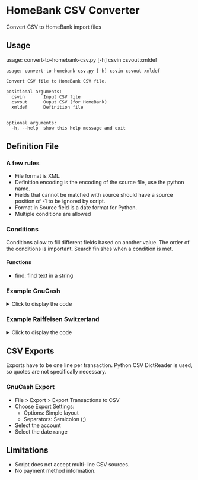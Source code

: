 # HomeBank CSV Converter
Convert CSV to HomeBank import files

## Usage
usage: convert-to-homebank-csv.py [-h] csvin csvout xmldef

```
usage: convert-to-homebank-csv.py [-h] csvin csvout xmldef

Convert CSV file to HomeBank CSV file.

positional arguments:
  csvin       Input CSV file
  csvout      Ouput CSV (for HomeBank)
  xmldef      Definition file


optional arguments:
  -h, --help  show this help message and exit
```

## Definition File

### A few rules
- File format is XML.
- Definition encoding is the encoding of the source file, use the python name.
- Fields that cannot be matched with source should have a source position of -1 to be ignored by script.
- Format in Source field is a date format for Python.
- Multiple conditions are allowed

### Conditions
Conditions allow to fill different fields based on another value.
The order of the conditions is important. Search finishes when a condition is met.

#### Functions
- find: find text in a string

### Example GnuCash
<details>
<summary>Click to display the code</summary>
```xml
<?xml version="1.0" ?>
<Definition Name="Gnucash CHF">
    <CsvDefinitions Delimiter=";" HeaderLineCount="1" Encoding="utf8" />
    <Fields>
        <Field>
            <HomeBank Position="0" Name="date" />
            <Source Position="0" Name="Date" Format="%d.%m.%Y" />
        </Field>
        <Field>
            <HomeBank Position="1" Name="payment" />
            <Source Position="4" Name="Full Category Path" />
            <Condition Function="find" ValueIfTrue="9" ValueIfFalse="3" Test="Assets:Current Assets:Bank Accounts" />
        </Field>
        <Field>
            <HomeBank Position="2" Name="info" />
            <Source Position="-1" Name="N/A" />
        </Field>
        <Field>
            <HomeBank Position="3" Name="payee" />
            <Source Position="-1" Name="N/A" />
        </Field>
        <Field>
            <HomeBank Position="4" Name="memo" />
            <Source Position="3" Name="Description" />
        </Field>
        <Field>
            <HomeBank Position="5" Name="amount" />
            <Source Position="7" Name="Amount Num." />
        </Field>
        <Field>
            <HomeBank Position="6" Name="category" />
            <Source Position="3" Name="Description" />
            <Condition Function="find" Test="Donation" ValueIfTrue="Charitable Donations" ValueIfFalse="" />
            <Condition Function="find" Test="Marché" ValueIfTrue="Food" ValueIfFalse="" />
            <Condition Function="find" Test="Lessive" ValueIfTrue="Housold:Laundry" ValueIfFalse="" />
        </Field>
        <Field>
            <HomeBank Position="7" Name="tags" />
            <Source Position="3" Name="Description" />
            <Condition Function="find" Test="Marché" ValueIfTrue="Food Market" ValueIfFalse="" />
            <Condition Function="find" Test="Coop" ValueIfTrue="Supermarket" ValueIfFalse="" />
            <Condition Function="find" Test="Migros" ValueIfTrue="Supermarket" ValueIfFalse="" />
            <Condition Function="find" Test="Denner" ValueIfTrue="Supermarket" ValueIfFalse="" />
        </Field>
    </Fields>
</Definition>
```
</details>

### Example Raiffeisen Switzerland
<details>
<summary>Click to display the code</summary>
```
<?xml version="1.0" ?>
<Definition Name="Raiffeisen">
    <CsvDefinitions Delimiter=";" HeaderLineCount="1" Encoding="latin1" />
    <Fields>
        <Field>
            <HomeBank Position="0" Name="date" />
            <Source Position="5" Name="Valuta Date" Format="%d-%m-%Y" />
        </Field>
        <Field>
            <HomeBank Position="1" Name="payment" />
            <Source Position="2" Name="Text" />
            <Condition Function="find" ValueIfTrue="4" ValueIfFalse="0" Test="transfert de compte à compte" />
            <Condition Function="find" ValueIfTrue="6" ValueIfFalse="0" Test="Achat" />
            <Condition Function="find" ValueIfTrue="7" ValueIfFalse="0" Test="E-banking Ordre permanent" />
            <Condition Function="find" ValueIfTrue="8" ValueIfFalse="0" Test="E-banking Ordre (eBill)" />
        </Field>
        <Field>
            <HomeBank Position="2" Name="info" />
            <Source Position="-1" Name="N/A" />
        </Field>
        <Field>
            <HomeBank Position="3" Name="payee" />
            <Source Position="-1" Name="N/A" />
        </Field>
        <Field>
            <HomeBank Position="4" Name="memo" />
            <Source Position="2" Name="Text" />
        </Field>
        <Field>
            <HomeBank Position="5" Name="amount" />
            <Source Position="3" Name="Credit/Debit Amount" />
        </Field>
        <Field>
            <HomeBank Position="6" Name="category" />
            <Source Position="-1" Name="N/A" />
        </Field>
        <Field>
            <HomeBank Position="7" Name="tags" />
            <Source Position="-1" Name="N/A" />
        </Field>
    </Fields>
</Definition>
```
</details>

## CSV Exports
Exports have to be one line per transaction.
Python CSV DictReader is used, so quotes are not specifically necessary.

### GnuCash Export
- File > Export > Export Transactions to CSV
- Choose Export Settings:
   - Options: Simple layout
   - Separators: Semicolon (;)
- Select the account
- Select the date range

## Limitations

- Script does not accept multi-line CSV sources.
- No payment method information.
